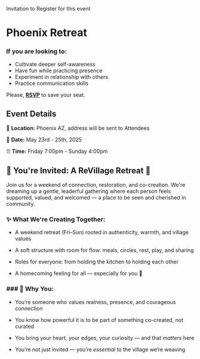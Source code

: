 Invitation to Register for this event 


# Phoenix Retreat

### If you are looking to:

- Cultivate deeper self-awareness
- Have fun while practicing presence
- Experiment in relationship with others
- Practice communication skills

Please, **[RSVP](https://revillagesociety.org/register/)** to save your seat.

## Event Details

📍 **Location:** Phoenix AZ, address will be sent to Attendees

📅 **Date:** May 23rd - 25th, 2025

⏰ **Time:** Friday 7:00pm - Sunday 4:00pm

## 🌿 You're Invited: A ReVillage Retreat 🌿

Join us for a weekend of connection, restoration, and co-creation. We're dreaming up a gentle, leaderful gathering where each person feels supported, valued, and welcomed — a place to be seen and cherished in community.

### ✨ What We're Creating Together:

- A weekend retreat (Fri–Sun) rooted in authenticity, warmth, and village values
    
- A soft structure with room for flow: meals, circles, rest, play, and sharing
    
- Roles for everyone: from holding the kitchen to holding each other
    
- A homecoming feeling for all — especially for you  💛
    

### ### 💞 Why You:

- You’re someone who values realness, presence, and courageous connection
    
- You know how powerful it is to be part of something co-created, not curated
    
- You bring your heart, your edges, your curiosity — and that _matters_ here
    
- You’re not just invited — you’re _essential_ to the village we’re weaving

